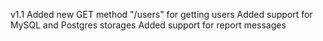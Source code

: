 v1.1
	Added new GET method "/users" for getting users
	Added support for MySQL and Postgres storages
	Added support for report messages